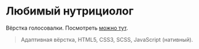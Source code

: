 # Любимый нутрициолог

Вёрстка голосовалки.
Посмотреть [можно тут](https://andrey-nee.github.io/Vote-Nutritionist).
>Адаптивная вёрстка, HTML5, CSS3, SCSS, JavaScript (нативный).
